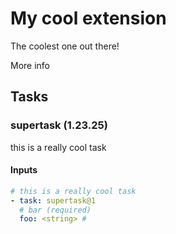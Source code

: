 # My cool extension

The coolest one out there!

More info

## Tasks

### supertask (1.23.25)

this is a really cool task

#### Inputs

```yaml
# this is a really cool task
- task: supertask@1
  # bar (required)
  foo: <string> # 
```
